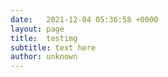 ```yaml
---
date:   2021-12-04 05:36:58 +0000
layout: page
title:  testimg
subtitle: text here 
author: unknown
---
```

<html>
<body>
<script>
            var windowObjectReference;

            function openRequestedPopup() {
                windowObjectReference = window.open(
                    "http://www.google.com",
                    "Google.com",
                    "left=100,top=100,width=320,height=320"
                );
            }
        </script>
        <ul>
            <li><a href="http://www.google.com">Go to google - No Target</a></li>
            <li><a href="http://www.google.com" target="_blank">Go to google - Target = blank, new window</a></li>
            <li><a href="http://www.google.com" target="_parent">Go to google - Target = parent, target open in parent frame</a></li>
            <li><a href="http://www.google.com" target="_top">Go to google - Target = top, target open in Window</a></li>
            <li><span onclick="openRequestedPopup()">Window.open link to www.google.com</span>
        </ul>
</body>
        
</html>
        